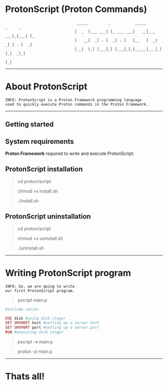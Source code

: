 # ProtonScript (Proton Commands)

                                    _____         _           _____         _     _   
                                   |  _  |___ ___| |_ ___ ___|   __|___ ___|_|___| |_ 
                                   |   __|  _| . |  _| . |   |__   |  _|  _| | . |  _|
                                   |__|  |_| |___|_| |___|_|_|_____|___|_| |_|  _|_|  
                                                                             |_|  
***

# About ProtonScript

    INFO: ProtonScript is a Proton Framework programming language
    used to quickly execute Proton commands in the Proton Framework.
   
***

## Getting started

## System requirements

**Proton Framework** required to write and execute ProtonScript.

## ProtonScript installation

> cd proton/script

> chmod +x install.sh

> ./install.sh

## ProtonScript uninstallation

> cd proton/script

> chmod +x uninstall.sh

> ./uninstall.sh

***

# Writing ProtonScript program

    INFO: So, we are going to write 
    our first ProtonScript program.
    
> pscript main.p

```ruby
#include <psio>

USE disk #using disk stager
SET SRVHOST host #setting up a server host
SET SRVPORT port #setting up a server port
RUN #executing disk stager
```

> pscript -e main.p

> proton -p main.p

***
    
# Thats all!
